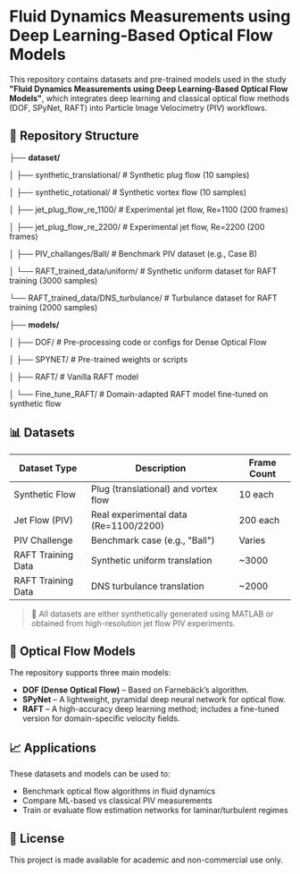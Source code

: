 # Fluid Dynamics Measurements using Deep Learning-Based Optical Flow Models

This repository contains datasets and pre-trained models used in the study **"Fluid Dynamics Measurements using Deep Learning-Based Optical Flow Models"**, which integrates deep learning and classical optical flow methods (DOF, SPyNet, RAFT) into Particle Image Velocimetry (PIV) workflows.

## 📁 Repository Structure

├── **dataset/**

│ ├── synthetic_translational/ # Synthetic plug flow (10 samples)

│ ├── synthetic_rotational/ # Synthetic vortex flow (10 samples)

│ ├── jet_plug_flow_re_1100/ # Experimental jet flow, Re=1100 (200 frames)

│ ├── jet_plug_flow_re_2200/ # Experimental jet flow, Re=2200 (200 frames)

│ ├── PIV_challanges/Ball/ # Benchmark PIV dataset (e.g., Case B)

│ └── RAFT_trained_data/uniform/ # Synthetic uniform dataset for RAFT training (3000 samples)

 └── RAFT_trained_data/DNS_turbulance/ # Turbulance dataset for RAFT training (2000 samples)
 

├── **models/**

│ ├── DOF/ # Pre-processing code or configs for Dense Optical Flow

│ ├── SPYNET/ # Pre-trained weights or scripts

│ ├── RAFT/ # Vanilla RAFT model

│ └── Fine_tune_RAFT/ # Domain-adapted RAFT model fine-tuned on synthetic flow


## 📊 Datasets

| Dataset Type       | Description                           | Frame Count |
|------------------- |---------------------------------------|-------------|
| Synthetic Flow     | Plug (translational) and vortex flow  | 10 each     |
| Jet Flow (PIV)     | Real experimental data (Re=1100/2200) | 200 each    |
| PIV Challenge      | Benchmark case (e.g., "Ball")         | Varies      |
| RAFT Training Data | Synthetic uniform translation         | ~3000       |
| RAFT Training Data | DNS turbulance translation            | ~2000       |
> 🧪 All datasets are either synthetically generated using MATLAB or obtained from high-resolution jet flow PIV experiments.

## 🤖 Optical Flow Models

The repository supports three main models:
- **DOF (Dense Optical Flow)** – Based on Farnebäck’s algorithm.
- **SPyNet** – A lightweight, pyramidal deep neural network for optical flow.
- **RAFT** – A high-accuracy deep learning method; includes a fine-tuned version for domain-specific velocity fields.

## 📈 Applications

These datasets and models can be used to:
- Benchmark optical flow algorithms in fluid dynamics
- Compare ML-based vs classical PIV measurements
- Train or evaluate flow estimation networks for laminar/turbulent regimes

## 🧷 License

This project is made available for academic and non-commercial use only.
